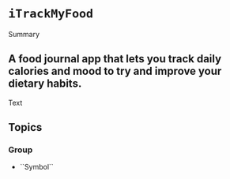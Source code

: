 # ``iTrackMyFood``

<!--@START_MENU_TOKEN@-->Summary<!--@END_MENU_TOKEN@-->

## A food journal app that lets you track daily calories and mood to try and improve your dietary habits.

<!--@START_MENU_TOKEN@-->Text<!--@END_MENU_TOKEN@-->

## Topics

### <!--@START_MENU_TOKEN@-->Group<!--@END_MENU_TOKEN@-->

- <!--@START_MENU_TOKEN@-->``Symbol``<!--@END_MENU_TOKEN@-->
